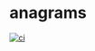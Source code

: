 # anagrams
[![ci](https://github.com/mjgrppr/mj-anagrams/actions/workflows/ci.yaml/badge.svg?branch=docker)](https://github.com/mjgrppr/mj-anagrams/actions/workflows/ci.yaml)
